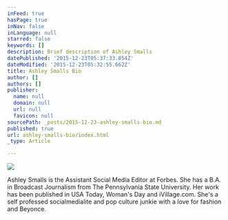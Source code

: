 ```yaml
---
inFeed: true
hasPage: true
inNav: false
inLanguage: null
starred: false
keywords: []
description: Brief description of Ashley Smalls
datePublished: '2015-12-23T05:37:33.854Z'
dateModified: '2015-12-23T05:32:55.662Z'
title: Ashley Smalls Bio
author: []
authors: []
publisher:
  name: null
  domain: null
  url: null
  favicon: null
sourcePath: _posts/2015-12-23-ashley-smalls-bio.md
published: true
url: ashley-smalls-bio/index.html
_type: Article

---
```

![](https://the-grid-user-content.s3-us-west-2.amazonaws.com/630ef85a-4514-449f-bee4-4dbd39a1dc1f.JPG)

Ashley Smalls is the Assistant Social Media Editor at Forbes. She has a 
B.A. in Broadcast Journalism from The Pennsylvania State University. Her
work has been published in USA Today, Woman's Day and iVillage.com. 
She's a self professed socialmedialite and pop culture junkie with a 
love for fashion and Beyonce.